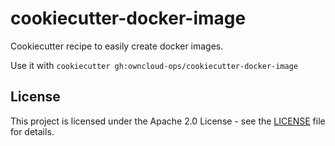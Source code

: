 # cookiecutter-docker-image

Cookiecutter recipe to easily create docker images.

Use it with `cookiecutter gh:owncloud-ops/cookiecutter-docker-image`

## License

This project is licensed under the Apache 2.0 License - see the [LICENSE](LICENSE) file for details.
